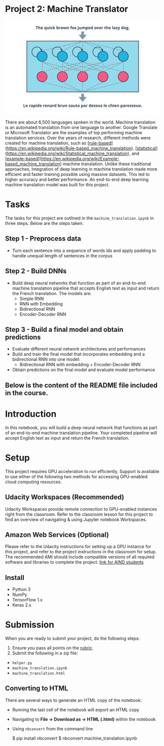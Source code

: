 # **Project 2: Machine Translator**

<p align="center">
          <img src="../images/machine_translator.png" width="600"/>
</p>

There are about 6,500 languages spoken in the world. Machine translation is an automated translation from one language to another. Google Translate or Microsoft Translator are the examples of top performing machine translation services. Over the years of research, different methods were created for machine translation, such as [[rule-based](https://en.wikipedia.org/wiki/Rule-based_machine_translation)](https://en.wikipedia.org/wiki/Rule-based_machine_translation), [[statistical](https://en.wikipedia.org/wiki/Statistical_machine_translation)](https://en.wikipedia.org/wiki/Statistical_machine_translation), and [[example-based](https://en.wikipedia.org/wiki/Example-based_machine_translation)](https://en.wikipedia.org/wiki/Example-based_machine_translation) machine translation. Unlike these traditional approaches, Integration of deep learning in machine translation made more efficient and faster training possible using massive datasets. This led to higher accuracy and better performance. An end-to-end deep learning machine translation model was built for this project.   


# **Tasks**

The tasks for this project are outlined in the `machine_translation.ipynb` in three steps. Below are the steps taken.


## **Step 1 - Preprocess data**



*   Turn each sentence into a sequence of words ids and apply padding to handle unequal length of sentences in the corpus


## **Step 2 - Build DNNs**



*   Build deep neural networks that function as part of an end-to-end machine translation pipeline that accepts English text as input and return the French translation. The models are:
    *   Simple RNN
    *   RNN with Embedding
    *   Bidirectional RNN
    *   Encoder-Decoder RNN


## **Step 3 - Build a final model and obtain predictions**



*   Evaluate different neural network architectures and performances
*   Build and train the final model that incorporates embedding and a bidirectional RNN into one model:
    *   Bidirectional RNN with embedding + Encoder-Decoder RNN  
*   Obtain predictions on the final model and evaluate model performance

## **Below is the content of the README file included in the course.**

# Introduction
In this notebook, you will build a deep neural network that functions as part of an end-to-end machine translation pipeline. Your completed pipeline will accept English text as input and return the French translation.

# Setup

This project requires GPU acceleration to run efficiently. Support is available to use either of the following two methods for accessing GPU-enabled cloud computing resources.

## Udacity Workspaces (Recommended)

Udacity Workspaces provide remote connection to GPU-enabled instances right from the classroom. Refer to the classroom lesson for this project to find an overview of navigating & using Jupyter notebook Workspaces.

## Amazon Web Services (Optional)

Please refer to the Udacity instructions for setting up a GPU instance for this project, and refer to the project instructions in the classroom for setup. The recommended AMI should include compatible versions of all required software and libraries to complete the project. [link for AIND students](https://classroom.udacity.com/nanodegrees/nd889/parts/16cf5df5-73f0-4afa-93a9-de5974257236/modules/53b2a19e-4e29-4ae7-aaf2-33d195dbdeba/lessons/2df3b94c-4f09-476a-8397-e8841b147f84/project)

## Install
- Python 3
- NumPy
- TensorFlow 1.x
- Keras 2.x

# Submission
When you are ready to submit your project, do the following steps:
1. Ensure you pass all points on the [rubric](https://review.udacity.com/#!/rubrics/1004/view).
2. Submit the following in a zip file:
  - `helper.py`
  - `machine_translation.ipynb`
  - `machine_translation.html`

## Converting to HTML

There are several ways to generate an HTML copy of the notebook:

 - Running the last cell of the notebook will export an HTML copy

 - Navigating to **File -> Download as -> HTML (.html)** within the notebook

 - Using `nbconvert` from the command line

    $ pip install nbconvert
    $ nbconvert machine_translation.ipynb
